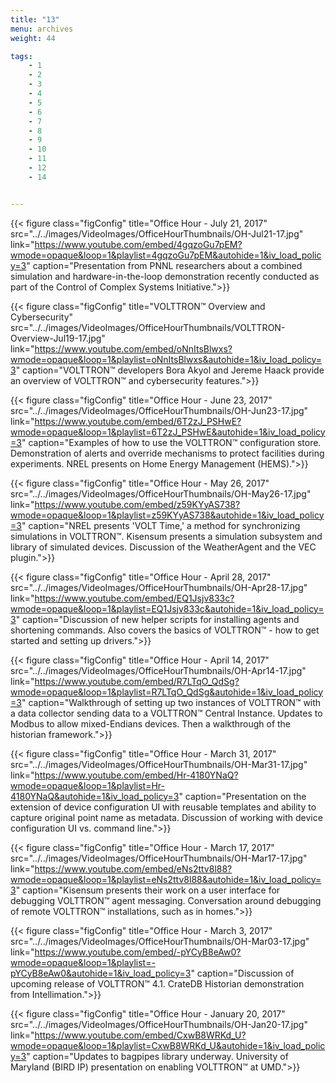 ```yaml
---
title: "13"
menu: archives
weight: 44

tags: 
    - 1
    - 2
    - 3
    - 4
    - 5
    - 6
    - 7
    - 8
    - 9
    - 10
    - 11
    - 12
    - 14


---
```


{{< figure class="figConfig" title="Office Hour - July 21, 2017" src="../../images/VideoImages/OfficeHourThumbnails/OH-Jul21-17.jpg" link="https://www.youtube.com/embed/4gqzoGu7pEM?wmode=opaque&loop=1&playlist=4gqzoGu7pEM&autohide=1&iv_load_policy=3" caption="Presentation from PNNL researchers about a combined simulation and hardware-in-the-loop demonstration recently conducted as part of the Control of Complex Systems Initiative.">}}

{{< figure class="figConfig" title="VOLTTRON™ Overview and Cybersecurity" src="../../images/VideoImages/OfficeHourThumbnails/VOLTTRON-Overview-Jul19-17.jpg" link="https://www.youtube.com/embed/oNnItsBlwxs?wmode=opaque&loop=1&playlist=oNnItsBlwxs&autohide=1&iv_load_policy=3" caption="VOLTTRON™ developers Bora Akyol and Jereme Haack provide an overview of VOLTTRON™ and cybersecurity features.">}}

{{< figure class="figConfig" title="Office Hour - June 23, 2017" src="../../images/VideoImages/OfficeHourThumbnails/OH-Jun23-17.jpg" link="https://www.youtube.com/embed/6T2zJ_PSHwE?wmode=opaque&loop=1&playlist=6T2zJ_PSHwE&autohide=1&iv_load_policy=3" caption="Examples of how to use the VOLTTRON™ configuration store. Demonstration of alerts and override mechanisms to protect facilities during experiments. NREL presents on Home Energy Management (HEMS).">}}

{{< figure class="figConfig" title="Office Hour - May 26, 2017" src="../../images/VideoImages/OfficeHourThumbnails/OH-May26-17.jpg" link="https://www.youtube.com/embed/z59KYyAS738?wmode=opaque&loop=1&playlist=z59KYyAS738&autohide=1&iv_load_policy=3" caption="NREL presents 'VOLT Time,' a method for synchronizing simulations in VOLTTRON™. Kisensum presents a simulation subsystem and library of simulated devices. Discussion of the WeatherAgent and the VEC plugin.">}}

{{< figure class="figConfig" title="Office Hour - April 28, 2017" src="../../images/VideoImages/OfficeHourThumbnails/OH-Apr28-17.jpg" link="https://www.youtube.com/embed/EQ1Jsjv833c?wmode=opaque&loop=1&playlist=EQ1Jsjv833c&autohide=1&iv_load_policy=3" caption="Discussion of new helper scripts for installing agents and shortening commands. Also covers the basics of VOLTTRON™ - how to get started and setting up drivers.">}}

{{< figure class="figConfig" title="Office Hour - April 14, 2017" src="../../images/VideoImages/OfficeHourThumbnails/OH-Apr14-17.jpg" link="https://www.youtube.com/embed/R7LTqO_QdSg?wmode=opaque&loop=1&playlist=R7LTqO_QdSg&autohide=1&iv_load_policy=3" caption="Walkthrough of setting up two instances of VOLTTRON™ with a data collector sending data to a VOLTTRON™ Central Instance. Updates to Modbus to allow mixed-Endians devices. Then a walkthrough of the historian framework.">}}

{{< figure class="figConfig" title="Office Hour - March 31, 2017" src="../../images/VideoImages/OfficeHourThumbnails/OH-Mar31-17.jpg" link="https://www.youtube.com/embed/Hr-4180YNaQ?wmode=opaque&loop=1&playlist=Hr-4180YNaQ&autohide=1&iv_load_policy=3" caption="Presentation on the extension of device configuration UI with reusable templates and ability to capture original point name as metadata. Discussion of working with device configuration UI vs. command line.">}}

{{< figure class="figConfig" title="Office Hour - March 17, 2017" src="../../images/VideoImages/OfficeHourThumbnails/OH-Mar17-17.jpg" link="https://www.youtube.com/embed/eNs2ttv8l88?wmode=opaque&loop=1&playlist=eNs2ttv8l88&autohide=1&iv_load_policy=3" caption="Kisensum presents their work on a user interface for debugging VOLTTRON™ agent messaging. Conversation around debugging of remote VOLTTRON™ installations, such as in homes.">}}

{{< figure class="figConfig" title="Office Hour - March 3, 2017" src="../../images/VideoImages/OfficeHourThumbnails/OH-Mar03-17.jpg" link="https://www.youtube.com/embed/-pYCyB8eAw0?wmode=opaque&loop=1&playlist=-pYCyB8eAw0&autohide=1&iv_load_policy=3" caption="Discussion of upcoming release of VOLTTRON™ 4.1. CrateDB Historian demonstration from Intellimation.">}}

{{< figure class="figConfig" title="Office Hour - January 20, 2017" src="../../images/VideoImages/OfficeHourThumbnails/OH-Jan20-17.jpg" link="https://www.youtube.com/embed/CxwB8WRKd_U?wmode=opaque&loop=1&playlist=CxwB8WRKd_U&autohide=1&iv_load_policy=3" caption="Updates to bagpipes library underway. University of Maryland (BIRD IP) presentation on enabling VOLTTRON™ at UMD.">}}
